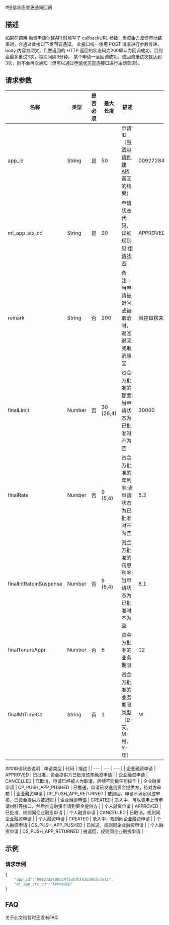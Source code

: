 #授信状态变更通知回调
## 描述
如果在调用 [融资申请创建API](05_app_create.md) 时填写了 callbackURL 参数，当资金方反馈审批结果时，会通过此接口下发回调通知。
此接口统一使用 POST 请求进行参数传递，body 内容为明文，只要返回的 HTTP 返回的状态码为200即认为回调成功，否则会最多重试3次，每次间隔3分钟。
某个申请一旦回调成功，或回调重试次数达到3次，则不会再次通知（但可以通过[申请状态查询](2.1/10_app_sts.md)接口进行主动查询）。

## 请求参数
| 名称 | 类型 | 是否必须 | 最大长度 | 描述 | 示例值 |
| --- | --- | --- | --- | --- | --- |
| app_id | String | 是 | 50 | 申请ID（[融资申请创建API](05_app_create.md)返回的结果） | 0092728480d24f5d87bf63639b5cfe1c |
| mt_app_sts_cd | String | 是 |20 | 申请状态代码，详细规则见:[申请状态](#申请状态) | APPROVED |
| remark | String | 否 | 200 | 备注：当申请被退回或被取消时，返回退回或取消原因 | 风控审核未通过 |
| finalLimit | Number | 否 | 30 (26,4) |资金方批准的额度:当申请状态为已批准时不为空 | 30000 |
| finalRate | Number | 否 | 9 (5,4) |资金方批准的年利率:当申请状态为已批准时不为空 | 5.2 |
| finalIntRateInSuspense | Number | 否 | 9 (5,4) | 资金方批准的罚息利率:当申请状态为已批准时不为空  | 8.1 |
| finalTenureAppr | Number | 否 | 6 | 资金方批准的业务期限 | 12 |
| finalMtTimeCd | String | 否 | 1 | 资金方批准的业务期限类型（D-天、M-月、Y-年） | M |


###申请状态说明
| 申请类型 | 代码 | 描述 |
| --- | --- | --- |
| 企业融资申请 | APPROVED | 已批准，资金提供方已批准该笔融资申请 |
| 企业融资申请 | CANCELLED | 已取消，申请已经被人为取消，后续不能做任何操作 |
| 企业融资申请 | CP_PUSH_APP_PUSHED | 已推送，申请已发送到资金提供方，待对方审核 |
| 企业融资申请 | CP_PUSH_APP_RETURNED | 被退回，申请不满足风控审核，已资金提供方被退回 |
| 企业融资申请 | CREATED | 录入中，可以调用上传申请材料等接口，然后推送融资申请到资金提供方 |
| 个人融资申请 | APPROVED | 已批准，规则同企业融资申请 |
| 个人融资申请 | CANCELLED | 已取消，规则同企业融资申请 |
| 个人融资申请 | CREATED | 录入中，规则同企业融资申请 |
| 个人融资申请 | CS_PUSH_APP_PUSHED | 已推送，规则同企业融资申请 |
| 个人融资申请 | CS_PUSH_APP_RETURNED | 被退回，规则同企业融资申请 | 


## 示例
### 请求示例
```javascript
{
    "app_id":"0092728480d24f5d87bf63639b5cfe1c",
    "mt_app_sts_cd":"APPROVED"
}
```
## FAQ
关于此文档暂时还没有FAQ
